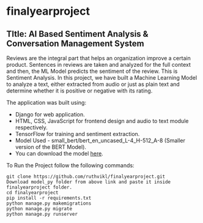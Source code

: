 # finalyearproject

## TItle: AI Based Sentiment Analysis & Conversation Management System
Reviews are the integral part that helps an organization improve a certain product. Sentences in reviews are taken and analyzed for the full context and then, the ML Model predicts the sentiment of the review. This is Sentiment Analysis. 
In this project, we have built a Machine Learning Model to analyze a text, either extracted from audio or just as plain text and determine whether it is positive or negative with its rating.

The application was built using:
* Django for web application.
* HTML, CSS, JavaScript for frontend design and audio to text module respectively.
* TensorFlow for training and sentiment extraction.
* Model Used - small_bert/bert_en_uncased_L-4_H-512_A-8 (Smaller version of the BERT Model).
* You can download the model [here](https://drive.google.com/drive/folders/1VmrrjT0pPmisSJkU0_AtgT1V2bxGQBv2?usp=sharing).

To Run the Project follow the following commands:
```
git clone https://github.com/ruthvikl/finalyearproject.git
Download model_py folder from above link and paste it inside finalyearproject folder.
cd finalyearproject
pip install -r requirements.txt
python manage.py makemigrations
python manage.py migrate
python manage.py runserver
```
